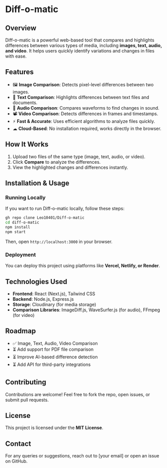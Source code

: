 # Diff-o-matic

## Overview
Diff-o-matic is a powerful web-based tool that compares and highlights differences between various types of media, including **images, text, audio, and video**. It helps users quickly identify variations and changes in files with ease.

## Features
- 🖼 **Image Comparison**: Detects pixel-level differences between two images.
- 📝 **Text Comparison**: Highlights differences between text files and documents.
- 🎵 **Audio Comparison**: Compares waveforms to find changes in sound.
- 📽 **Video Comparison**: Detects differences in frames and timestamps.
- ⚡ **Fast & Accurate**: Uses efficient algorithms to analyze files quickly.
- ☁ **Cloud-Based**: No installation required, works directly in the browser.

## How It Works
1. Upload two files of the same type (image, text, audio, or video).
2. Click **Compare** to analyze the differences.
3. View the highlighted changes and differences instantly.

## Installation & Usage
### Running Locally
If you want to run Diff-o-matic locally, follow these steps:

```sh
gh repo clone Leo10401/Diff-o-matic
cd diff-o-matic
npm install
npm start
```

Then, open `http://localhost:3000` in your browser.

### Deployment
You can deploy this project using platforms like **Vercel, Netlify, or Render**.

## Technologies Used
- **Frontend**: React (Next.js), Tailwind CSS
- **Backend**: Node.js, Express.js
- **Storage**: Cloudinary (for media storage)
- **Comparison Libraries**: ImageDiff.js, WaveSurfer.js (for audio), FFmpeg (for video)

## Roadmap
- ✅ Image, Text, Audio, Video Comparison
- ⏳ Add support for PDF file comparison
- ⏳ Improve AI-based difference detection
- ⏳ Add API for third-party integrations

## Contributing
Contributions are welcome! Feel free to fork the repo, open issues, or submit pull requests.

## License
This project is licensed under the **MIT License**.

## Contact
For any queries or suggestions, reach out to [your email] or open an issue on GitHub.
